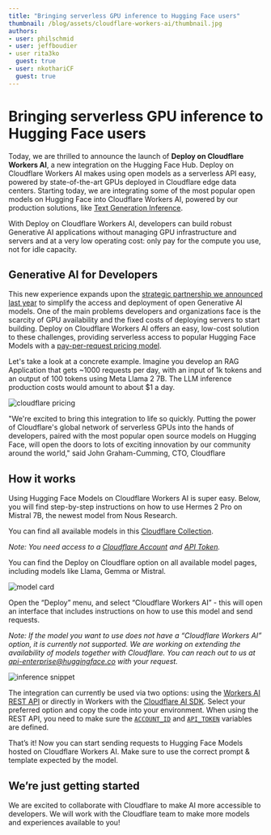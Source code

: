 ```yaml
---
title: "Bringing serverless GPU inference to Hugging Face users" 
thumbnail: /blog/assets/cloudflare-workers-ai/thumbnail.jpg
authors:
- user: philschmid
- user: jeffboudier
- user rita3ko
  guest: true
- user: nkothariCF
  guest: true
---
```


# Bringing serverless GPU inference to Hugging Face users

Today, we are thrilled to announce the launch of **Deploy on Cloudflare Workers AI**, a new integration on the Hugging Face Hub. Deploy on Cloudflare Workers AI makes using open models as a serverless API easy, powered by state-of-the-art GPUs deployed in Cloudflare edge data centers. Starting today, we are integrating some of the most popular open models on Hugging Face into Cloudflare Workers AI, powered by our production solutions, like [Text Generation Inference](https://github.com/huggingface/text-generation-inference/). 

With Deploy on Cloudflare Workers AI, developers can build robust Generative AI applications without managing GPU infrastructure and servers and at a very low operating cost: only pay for the compute you use, not for idle capacity.


## Generative AI for Developers

This new experience expands upon the [strategic partnership we announced last year](https://blog.cloudflare.com/partnering-with-hugging-face-deploying-ai-easier-affordable) to simplify the access and deployment of open Generative AI models. One of the main problems developers and organizations face is the scarcity of GPU availability and the fixed costs of deploying servers to start building. Deploy on Cloudflare Workers AI offers an easy, low-cost solution to these challenges, providing serverless access to popular Hugging Face Models with a [pay-per-request pricing model](https://developers.cloudflare.com/workers-ai/platform/pricing). 


Let's take a look at a concrete example. Imagine you develop an RAG Application that gets ~1000 requests per day, with an input of 1k tokens and an output of 100 tokens using Meta Llama 2 7B. The LLM inference production costs would amount to about $1 a day.


![cloudflare pricing](https://huggingface.co/datasets/huggingface/documentation-images/resolve/main/blog/cloudflare-workers-ai/pricing.png)


"We're excited to bring this integration to life so quickly. Putting the power of Cloudflare's global network of serverless GPUs into the hands of developers, paired with the most popular open source models on Hugging Face, will open the doors to lots of exciting innovation by our community around the world," said John Graham-Cumming, CTO, Cloudflare


## How it works

Using Hugging Face Models on Cloudflare Workers AI is super easy. Below, you will find step-by-step instructions on how to use Hermes 2 Pro on Mistral 7B, the newest model from Nous Research.

You can find all available models in this [Cloudflare Collection](https://huggingface.co/collections/Cloudflare/hf-curated-models-available-on-workers-ai-66036e7ad5064318b3e45db6).

_Note: You need access to a [Cloudflare Account](https://developers.cloudflare.com/fundamentals/setup/find-account-and-zone-ids/) and [API Token](https://dash.cloudflare.com/profile/api-tokens)._

You can find the Deploy on Cloudflare option on all available model pages, including models like Llama, Gemma or Mistral.


![model card](https://huggingface.co/datasets/huggingface/documentation-images/resolve/main/blog/cloudflare-workers-ai/model-card.jpg)


Open the “Deploy” menu, and select “Cloudflare Workers AI” - this will open an interface that includes instructions on how to use this model and send requests.

_Note: If the model you want to use does not have a “Cloudflare Workers AI” option, it is currently not supported. We are working on extending the availability of models together with Cloudflare. You can reach out to us at [api-enterprise@huggingface.co](mailto:api-enterprise@huggingface.co) with your request._



![inference snippet](https://huggingface.co/datasets/huggingface/documentation-images/resolve/main/blog/cloudflare-workers-ai/modal.jpg)


The integration can currently be used via two options: using the [Workers AI REST API](https://developers.cloudflare.com/workers-ai/get-started/rest-api/) or directly in Workers with the [Cloudflare AI SDK](https://developers.cloudflare.com/workers-ai/get-started/workers-wrangler/#1-create-a-worker-project). Select your preferred option and copy the code into your environment. When using the REST API, you need to make sure the <code>[ACCOUNT_ID](https://developers.cloudflare.com/fundamentals/setup/find-account-and-zone-ids/)</code> and <code>[API_TOKEN](https://dash.cloudflare.com/profile/api-tokens)</code> variables are defined. 

That’s it! Now you can start sending requests to Hugging Face Models hosted on Cloudflare Workers AI. Make sure to use the correct prompt & template expected by the model. 


## We’re just getting started

We are excited to collaborate with Cloudflare to make AI more accessible to developers. We will work with the Cloudflare team to make more models and experiences available to you! 
